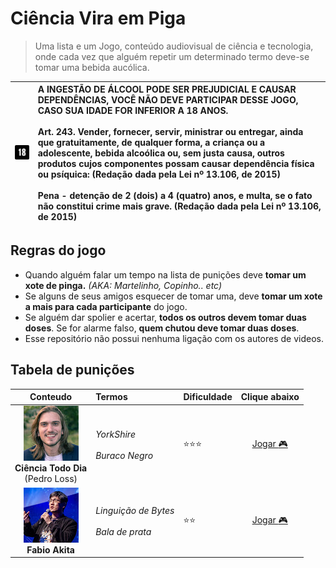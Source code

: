Ciência Vira em Piga
====================

> Uma lista e um Jogo, conteúdo audiovisual de ciência e tecnologia, onde cada vez que alguém repetir um determinado termo deve-se tomar uma bebida aucólica.

| ![18 anos](18.png) | A INGESTÃO DE ÁLCOOL PODE SER PREJUDICIAL E CAUSAR DEPENDÊNCIAS, VOCÊ NÃO DEVE PARTICIPAR DESSE JOGO, CASO SUA IDADE FOR INFERIOR A 18 ANOS. <br/> <br/> Art. 243.  Vender, fornecer, servir, ministrar ou entregar, ainda que gratuitamente, de qualquer forma, a criança ou a adolescente, bebida alcoólica ou, sem justa causa, outros produtos cujos componentes possam causar dependência física ou psíquica:      (Redação dada pela Lei nº 13.106, de 2015) <br/> <br/> Pena - detenção de 2 (dois) a 4 (quatro) anos, e multa, se o fato não constitui crime mais grave.       (Redação dada pela Lei nº 13.106, de 2015) |
| :-: | :----------- |

## Regras do jogo ##

 * Quando alguém falar um tempo na lista de punições deve **tomar um xote de pinga.** _(AKA: Martelinho, Copinho.. etc)_
 * Se alguns de seus amigos esquecer de tomar uma, deve **tomar um xote a mais para cada participante** do jogo.
 * Se alguém dar spolier e acertar, **todos os outros devem tomar duas doses**. Se for alarme falso, **quem chutou deve tomar duas doses**.
 * Esse repositório não possui nenhuma ligação com os autores de videos.

## Tabela de punições ##


| Conteudo | Termos | Dificuldade | Clique abaixo |
| :------: | :----- | :---------- | :---------------: |
| ![](avatars/ciencia-todo-dia.jpg)<br/>**Ciência  Todo Dia**<br/>(Pedro Loss)| _YorkShire_<br/><br/>_Buraco Negro_ | :star::star::star: | [Jogar :video_game:](https://www.youtube.com/c/CienciaTodoDia/videos) |
| ![](avatars/fabio-akita.jpg)<br/>**Fabio Akita**| _Linguição de Bytes<br/><br/>Bala de prata_ | :star::star: | [Jogar :video_game:](https://www.youtube.com/c/FabioAkita1990/videos) |

